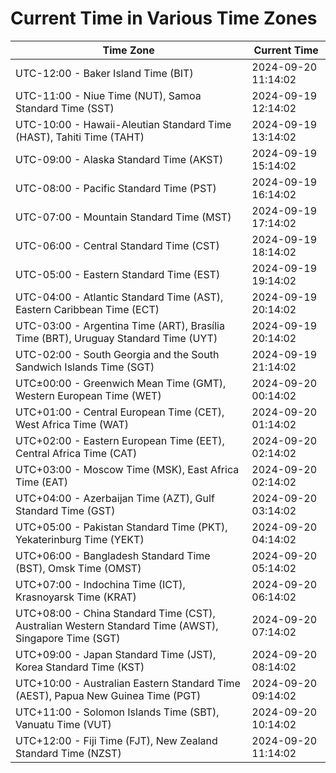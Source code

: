 # Current Time in Various Time Zones

| Time Zone | Current Time |
|-----------|--------------|
| UTC-12:00 - Baker Island Time (BIT) | 2024-09-20 11:14:02 |
| UTC-11:00 - Niue Time (NUT), Samoa Standard Time (SST) | 2024-09-19 12:14:02 |
| UTC-10:00 - Hawaii-Aleutian Standard Time (HAST), Tahiti Time (TAHT) | 2024-09-19 13:14:02 |
| UTC-09:00 - Alaska Standard Time (AKST) | 2024-09-19 15:14:02 |
| UTC-08:00 - Pacific Standard Time (PST) | 2024-09-19 16:14:02 |
| UTC-07:00 - Mountain Standard Time (MST) | 2024-09-19 17:14:02 |
| UTC-06:00 - Central Standard Time (CST) | 2024-09-19 18:14:02 |
| UTC-05:00 - Eastern Standard Time (EST) | 2024-09-19 19:14:02 |
| UTC-04:00 - Atlantic Standard Time (AST), Eastern Caribbean Time (ECT) | 2024-09-19 20:14:02 |
| UTC-03:00 - Argentina Time (ART), Brasília Time (BRT), Uruguay Standard Time (UYT) | 2024-09-19 20:14:02 |
| UTC-02:00 - South Georgia and the South Sandwich Islands Time (SGT) | 2024-09-19 21:14:02 |
| UTC±00:00 - Greenwich Mean Time (GMT), Western European Time (WET) | 2024-09-20 00:14:02 |
| UTC+01:00 - Central European Time (CET), West Africa Time (WAT) | 2024-09-20 01:14:02 |
| UTC+02:00 - Eastern European Time (EET), Central Africa Time (CAT) | 2024-09-20 02:14:02 |
| UTC+03:00 - Moscow Time (MSK), East Africa Time (EAT) | 2024-09-20 02:14:02 |
| UTC+04:00 - Azerbaijan Time (AZT), Gulf Standard Time (GST) | 2024-09-20 03:14:02 |
| UTC+05:00 - Pakistan Standard Time (PKT), Yekaterinburg Time (YEKT) | 2024-09-20 04:14:02 |
| UTC+06:00 - Bangladesh Standard Time (BST), Omsk Time (OMST) | 2024-09-20 05:14:02 |
| UTC+07:00 - Indochina Time (ICT), Krasnoyarsk Time (KRAT) | 2024-09-20 06:14:02 |
| UTC+08:00 - China Standard Time (CST), Australian Western Standard Time (AWST), Singapore Time (SGT) | 2024-09-20 07:14:02 |
| UTC+09:00 - Japan Standard Time (JST), Korea Standard Time (KST) | 2024-09-20 08:14:02 |
| UTC+10:00 - Australian Eastern Standard Time (AEST), Papua New Guinea Time (PGT) | 2024-09-20 09:14:02 |
| UTC+11:00 - Solomon Islands Time (SBT), Vanuatu Time (VUT) | 2024-09-20 10:14:02 |
| UTC+12:00 - Fiji Time (FJT), New Zealand Standard Time (NZST) | 2024-09-20 11:14:02 |
